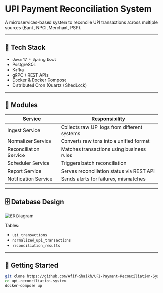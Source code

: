 # UPI Payment Reconciliation System

A microservices-based system to reconcile UPI transactions across multiple sources (Bank, NPCI, Merchant, PSP).

---

## 🔧 Tech Stack
- Java 17 + Spring Boot
- PostgreSQL
- Kafka
- gRPC / REST APIs
- Docker & Docker Compose
- Distributed Cron (Quartz / ShedLock)

---

## 📌 Modules

| Service               | Responsibility                                  |
|------------------------|-------------------------------------------------|
| Ingest Service         | Collects raw UPI logs from different systems    |
| Normalizer Service     | Converts raw txns into a unified format         |
| Reconciliation Service | Matches transactions using business rules      |
| Scheduler Service      | Triggers batch reconciliation                   |
| Report Service         | Serves reconciliation status via REST API       |
| Notification Service   | Sends alerts for failures, mismatches           |

---

## 🗄️ Database Design

![ER Diagram](docs/er-diagram.png)

Tables:
- `upi_transactions`
- `normalized_upi_transactions`
- `reconciliation_results`

---

## 🚀 Getting Started

```bash
git clone https://github.com/Afif-Shaikh/UPI-Payment-Reconciliation-System.git
cd upi-reconciliation-system
docker-compose up
